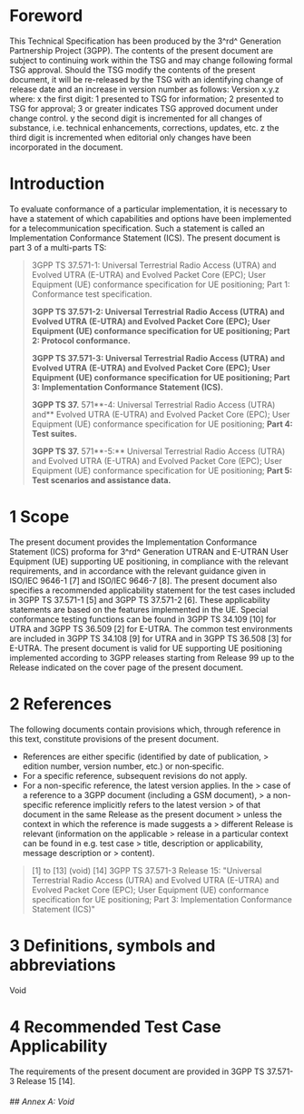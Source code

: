 # Foreword
This Technical Specification has been produced by the 3^rd^ Generation
Partnership Project (3GPP).
The contents of the present document are subject to continuing work within the
TSG and may change following formal TSG approval. Should the TSG modify the
contents of the present document, it will be re-released by the TSG with an
identifying change of release date and an increase in version number as
follows:
Version x.y.z
where:
x the first digit:
1 presented to TSG for information;
2 presented to TSG for approval;
3 or greater indicates TSG approved document under change control.
y the second digit is incremented for all changes of substance, i.e. technical
enhancements, corrections, updates, etc.
z the third digit is incremented when editorial only changes have been
incorporated in the document.
# Introduction
To evaluate conformance of a particular implementation, it is necessary to
have a statement of which capabilities and options have been implemented for a
telecommunication specification. Such a statement is called an Implementation
Conformance Statement (ICS).
The present document is part 3 of a multi-parts TS:
> 3GPP TS 37.571-1: Universal Terrestrial Radio Access (UTRA) and Evolved UTRA
> (E-UTRA) and Evolved Packet Core (EPC); User Equipment (UE) conformance
> specification for UE positioning; Part 1: Conformance test specification.
>
> **3GPP TS 37.571-2: Universal Terrestrial Radio Access (UTRA) and Evolved
> UTRA (E-UTRA) and Evolved Packet Core (EPC); User Equipment (UE) conformance
> specification for UE positioning; Part 2: Protocol conformance.**
>
> **3GPP TS 37.571-3: Universal Terrestrial Radio Access (UTRA) and Evolved
> UTRA (E-UTRA) and Evolved Packet Core (EPC); User Equipment (UE) conformance
> specification for UE positioning; Part 3: Implementation Conformance
> Statement (ICS).**
>
> **3GPP TS 37.** 571**-4: Universal Terrestrial Radio Access (UTRA) and**
> Evolved UTRA (E-UTRA) and Evolved Packet Core (EPC); User Equipment (UE)
> conformance specification for UE positioning; **Part 4: Test suites.**
>
> **3GPP TS 37.** 571**-5:** Universal Terrestrial Radio Access (UTRA) and
> Evolved UTRA (E-UTRA) and Evolved Packet Core (EPC); User Equipment (UE)
> conformance specification for UE positioning; **Part 5: Test scenarios and
> assistance data.**
# 1 Scope
The present document provides the Implementation Conformance Statement (ICS)
proforma for 3^rd^ Generation UTRAN and E-UTRAN User Equipment (UE) supporting
UE positioning, in compliance with the relevant requirements, and in
accordance with the relevant guidance given in ISO/IEC 9646-1 [7] and ISO/IEC
9646-7 [8].
The present document also specifies a recommended applicability statement for
the test cases included in 3GPP TS 37.571-1 [5] and 3GPP TS 37.571-2 [6].
These applicability statements are based on the features implemented in the
UE.
Special conformance testing functions can be found in 3GPP TS 34.109 [10] for
UTRA and 3GPP TS 36.509 [2] for E-UTRA. The common test environments are
included in 3GPP TS 34.108 [9] for UTRA and in 3GPP TS 36.508 [3] for E-UTRA.
The present document is valid for UE supporting UE positioning implemented
according to 3GPP releases starting from Release 99 up to the Release
indicated on the cover page of the present document.
# 2 References
The following documents contain provisions which, through reference in this
text, constitute provisions of the present document.
  * References are either specific (identified by date of publication, > edition number, version number, etc.) or non‑specific.
  * For a specific reference, subsequent revisions do not apply.
  * For a non-specific reference, the latest version applies. In the > case of a reference to a 3GPP document (including a GSM document), > a non-specific reference implicitly refers to the latest version > of that document in the same Release as the present document > unless the context in which the reference is made suggests a > different Release is relevant (information on the applicable > release in a particular context can be found in e.g. test case > title, description or applicability, message description or > content).
> [1] to [13] (void)
[14] 3GPP TS 37.571-3 Release 15: \"Universal Terrestrial Radio Access (UTRA)
and Evolved UTRA (E-UTRA) and Evolved Packet Core (EPC); User Equipment (UE)
conformance specification for UE positioning; Part 3: Implementation
Conformance Statement (ICS)\"
# 3 Definitions, symbols and abbreviations
Void
# 4 Recommended Test Case Applicability
The requirements of the present document are provided in 3GPP TS 37.571-3
Release 15 [14].
###### ## Annex A: Void
#